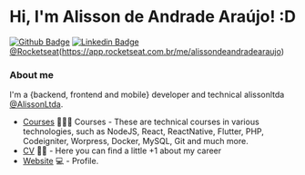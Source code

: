 # Hi, I'm  Alisson de Andrade Araújo! :D

[![Github Badge](https://img.shields.io/badge/-Github-000?style=flat-square&logo=Github&logoColor=white&link=https://github.com/fagnerpsantos)](https://github.com/alissonandrade2020/)
[![Linkedin Badge](https://img.shields.io/badge/-LinkedIn-blue?style=flat-square&logo=Linkedin&logoColor=white&link=https://www.linkedin.com/in/fagnerpsantos/)](https://www.linkedin.com/in/alisson-de-andrade-ara%C3%BAjo-160224190/)
[@Rocketseat](https://img.shields.io/badge/-Twitter-1ca0f1?style=flat-square&labelColor=1ca0f1&logo=twitter&logoColor=white&link=https://twitter.com/fagnerpsantos)(https://app.rocketseat.com.br/me/alissondeandradearaujo)


### About me
I'm a {backend, frontend and mobile} developer and technical alissonltda [@AlissonLtda](http://alissondeandradearaujo.000webhostapp.com/).

- [Courses](https://www.treinaweb.com.br/cursos-online?q=fagner+pinheiro) 👨🏼‍🏫 Courses - These are technical courses in various technologies, such as NodeJS, React, ReactNative, Flutter, PHP, Codeigniter, Worpress, Docker, MySQL, Git and much more.
- [CV](https://alissonandradesistema.000webhostapp.com/curriculo/) ✍🏼 - Here you can find a little +1 about my career
- [Website](http://alissondeandradearaujo.000webhostapp.com/) 💻 - Profile.

